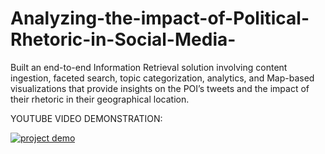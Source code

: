 # Analyzing-the-impact-of-Political-Rhetoric-in-Social-Media-
Built an end-to-end Information Retrieval solution involving content ingestion, faceted search, topic categorization, analytics, and Map-based visualizations that provide insights on the POI’s tweets and the impact of their rhetoric in their geographical location.

YOUTUBE VIDEO DEMONSTRATION:

[![project demo](https://i.ytimg.com/vi/8Y1Ar7uyVuQ/hqdefault.jpg?sqp=-oaymwEjCPYBEIoBSFryq4qpAxUIARUAAAAAGAElAADIQj0AgKJDeAE=&rs=AOn4CLCDQXPBEx-jW__CT4aPQEZZns-y9w)](https://www.youtube.com/watch?v=8Y1Ar7uyVuQ)


